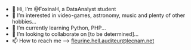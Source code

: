 - 👋 Hi, I’m @FoxinaH, a DataAnalyst student
- 👀 I’m interested in video-games, astronomy, music and plenty of other hobbies...
- 🌱 I’m currently learning Python, PHP...
- 💞️ I’m looking to collaborate on [to be determined]...
- 📫 How to reach me --> fleurine.hell.auditeur@lecnam.net

<!---
FoxinaH/FoxinaH is a ✨ special ✨ repository because its `README.md` (this file) appears on your GitHub profile.
You can click the Preview link to take a look at your changes.
--->
